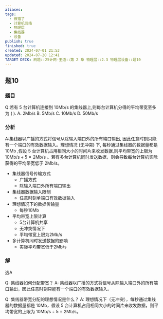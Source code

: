 ```yaml
---
aliases: 
tags:
  - 做错了
  - 计算机网络
  - 物理层
  - 集线器
  - 设备
publish: true
finished: true
created: 2024-07-01 21:53
updated: 2024-07-20 12:41
TARGET DECK: 刷题::25计网-王道::第 2 章 物理层::2.3 物理层设备::题10
---
```


## 题10
### 题目
Q:若有 5 台计算机连接到 ${10}\mathrm{{Mb}}/\mathrm{s}$ 的集线器上,则每台计算机分得的平均带宽至多为 ( ).
A. $2\mathrm{{Mb}}/\mathrm{s}$ B. $5\mathrm{{Mb}}/\mathrm{s}$ C. ${10}\mathrm{{Mb}}/\mathrm{s}$ D. ${50}\mathrm{{Mb}}/\mathrm{s}$
### 分析
A:集线器以广播的方式将信号从除输入端口外的所有端口输出, 因此任意时刻只能有一个端口的有效数据输入。理想情况 (无冲突) 下, 每秒通过集线器的数据量都是 ${10}\mathrm{{Mb}}$ ,假设 5 台计算机占用相同大小的时间片来收发数据,则平均带宽的上限为 ${10}\mathrm{{Mb}}/\mathrm{s} \div  5 = 2\mathrm{{Mb}}/\mathrm{s}$ 。若有多台计算机同时发送数据，则会导致每台计算机实际获得的平均带宽低于 2Mb/s。
- 集线器信号传输方式
  - 广播方式
  - 除输入端口外所有端口输出
- 集线器数据输入限制
  - 任意时刻单端口有效数据输入
- 理想情况下的数据传输量
  - 每秒10Mb
- 平均带宽上限计算
  - 5台计算机共享
  - 无冲突情况下
  - 平均带宽上限为2Mb/s
- 多计算机同时发送数据的影响
  - 实际平均带宽低于2Mb/s
### 解
选A





Q: 集线器如何分配带宽？
A: 集线器以广播的方式将信号从除输入端口外的所有端口输出，因此任意时刻只能有一个端口的有效数据输入。




Q: 集线器带宽分配的理想情况是什么？
A: 理想情况下（无冲突），每秒通过集线器的数据量都是 10Mb，假设 5 台计算机占用相同大小的时间片来收发数据，则平均带宽的上限为 10Mb/s ÷ 5 = 2Mb/s。



